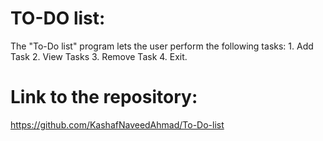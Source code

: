 # TO-DO list:
 The "To-Do list" program lets the user perform the following tasks: 1. Add Task 2. View Tasks 3. Remove Task 4. Exit. 			
# Link to the repository:
  https://github.com/KashafNaveedAhmad/To-Do-list
